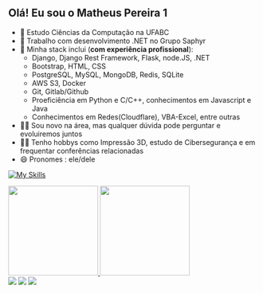  ## Olá! Eu sou o Matheus Pereira 1



- 🔭 Estudo Ciências da Computação na UFABC
- 📓 Trabalho com desenvolvimento .NET no Grupo Saphyr
- 🌱 Minha stack inclui (__com experiência profissional__): 
  -  Django, Django Rest Framework, Flask, node.JS, .NET
  -  Bootstrap, HTML, CSS
  -  PostgreSQL, MySQL, MongoDB, Redis, SQLite
  -  AWS S3, Docker
  -  Git, Gitlab/Github
  -  Proeficiência em Python e C/C++, conhecimentos em Javascript e Java
  -  Conhecimentos em Redes(Cloudflare), VBA-Excel, entre outras
- 🐱‍👤 Sou novo na área, mas qualquer dúvida pode perguntar e evoluiremos juntos
- 👨‍💻 Tenho hobbys como Impressão 3D, estudo de Cibersegurança e em frequentar conferências relacionadas
- 😄 Pronomes : ele/dele


[![My Skills](https://skillicons.dev/icons?i=django,flask,nodejs,bootstrap,postgres,mysql,mongodb,redis,sqlite,aws,docker,git,cloudflare,nginx,selenium,&theme=dark)](https://skillicons.dev)
 <div>
  <a href="https://github.com/mathpereira1">
  <img height="180em" src="https://github-readme-stats.vercel.app/api?username=mathpereira1&show_icons=true&theme=darcula&include_all_commits=true&count_private=true"/>
  <img height="180em" src="https://github-readme-stats.vercel.app/api/top-langs/?username=mathpereira1&layout=compact&langs_count=7&theme=darcula"/>
</div>

  
<div>
  <!---<a href="https://www.youtube.com/channel/UC_-uuuZbY0AAt9CViNzvc-Q" target="_blank"><img src="https://img.shields.io/badge/YouTube-FF0000?style=for-the-badge&logo=youtube&logoColor=white" target="_blank"></a>--->
  <a href="https://www.instagram.com/theusma_31" target="_blank"><img src="https://img.shields.io/badge/-Instagram-%23E4405F?style=for-the-badge&logo=instagram&logoColor=white" target="_blank"></a>
 	<!---<a href="https://www.twitch.tv/rafaballerinii" target="_blank"><img src="https://img.shields.io/badge/Twitch-9146FF?style=for-the-badge&logo=twitch&logoColor=white" target="_blank"></a>--->
 <!---<a href="https://discord.gg/870103889083523114" target="_blank"><img src="https://img.shields.io/badge/Discord-7289DA?style=for-the-badge&logo=discord&logoColor=white" target="_blank"></a> --->
  <a href = "mailto:matheusps3110@gmail.com"><img src="https://img.shields.io/badge/-Gmail-%23333?style=for-the-badge&logo=gmail&logoColor=white" target="_blank"></a>
  <a href="https://www.linkedin.com/in/matheus-pereira-1baaa71b1/" target="_blank"><img src="https://img.shields.io/badge/-LinkedIn-%230077B5?style=for-the-badge&logo=linkedin&logoColor=white" target="_blank"></a>    
</div>

